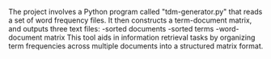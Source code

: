 The project involves a Python program called "tdm-generator.py" that reads a set of word frequency files.
It then constructs a term-document matrix, and outputs three text files: 
-sorted documents
-sorted terms 
-word-document matrix 
This tool aids in information retrieval tasks by organizing term frequencies across multiple documents 
into a structured matrix format.

